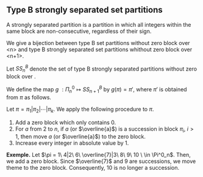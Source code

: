 ## Type B strongly separated set partitions
A strongly separated partition is a partition in which all integers within the same block are non-consecutive, regardless of their sign.

We give a bijection between type B set partitions without zero block over \<n> and type B strongly separated set partitions whithout zero block over <n+1>.

Let $SS^B_n$ denote the set of type B strongly separated partitions without zero block over <n>.

We define the map $g\ : \Pi^0_n \mapsto SS^B_{n+1}$ by $g(\pi) = \pi'$, where $\pi'$ is obtained from $\pi$ as follows.

Let $\pi = \pi_1 | \pi_2 | \cdots | \pi_k$. We apply the following procedure to $\pi$.

1. Add a zero block which only contains $0$.
2. For $a$ from $2$ to $n$, if $a$ (or $\overline{a}$) is a succession in block $\pi_i$, $i>1$, then move $a$ (or $\overline{a}$) to the zero block.
3. Increase every integer in absolute value by $1$.

**Exemple.** Let $\pi = 1\ 4|2\ 6\ \overline{7}|3\ 8\ 9\ 10 \ \in \Pi^0_n$. Then, we add a zero block. Since $\overline{7}$ and $9$ are successions, we move theme to the zero block. Consequently, $10$ is no longer a succession.

